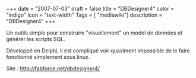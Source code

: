 +++
date = "2007-07-03"
draft = false
title = "DBDesigner4"
color = "indigo"
icon = "text-width"
Tags = [ "mediawiki"]
description = "DBDesigner4"
+++

Un outils simple pour construire "visuellement" un model de données et
générer les scripts SQL.

Développé en Delphi, il est compliqué voir quasiment impossible de le
faire fonctionné simplement sous linux.

Site : <http://fabforce.net/dbdesigner4/>
